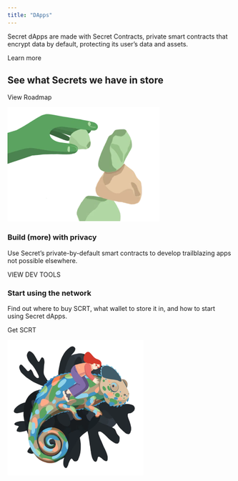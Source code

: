 ```yaml
---
title: "DApps"
---
```



<column id="dapps" class="spacer-s bg-black-gradient">

<block>

<card-grid-v2 title="Secret Apps" header="DApps" collection="dApps" :isPaginated="false"></card-grid-v2>

</block>

</column>









<column class="cosystem-pages ecosystem-pages__learn-more">

<block>

Secret dApps are made with Secret Contracts, private smart contracts that encrypt data by default, protecting its user’s data and assets.

<btn class="text-center no-bg" url="/developers">Learn more</btn>

</block>

</column>









<column number="2" number-m="1" number-s="1" weight="left" class="ecosystem-pages ecosystem-pages__roadmap">

<block>

## See what Secrets we have in store

</block>

<block class="ecosystem-pages ecosystem-pages__action">

<btn class="text-center no-arrow" url="/ecosystem/ecosystem-roadmap">View Roadmap</btn>

</block>

</column>









<column class="ecosystem-pages ecosystem-pages__two-columns" number="2" number-s="1" weight="right">

<block class="ecosystem-pages__two-columns__img">

![](../img/illustration-hand-stone.png)

</block>

<block>

### Build (more) with privacy

Use Secret’s private-by-default smart contracts to develop trailblazing apps not possible elsewhere.

<btn class="text-center no-arrow" url="/developers">VIEW DEV TOOLS</btn>

</block>

</column>









<column class="ecosystem-pages ecosystem-pages__two-columns" number="2" number-s="1" weight="left">

<block>

### Start using the network

Find out where to buy SCRT, what wallet to store it in, and how to start using Secret dApps. 

<btn class="text-center no-arrow" url="/about/about-scrt">Get SCRT</btn>

</block>

<block class="ecosystem-pages__two-columns__img">

![](../img/illustration-riding-scrt.png)

</block>

</column>










